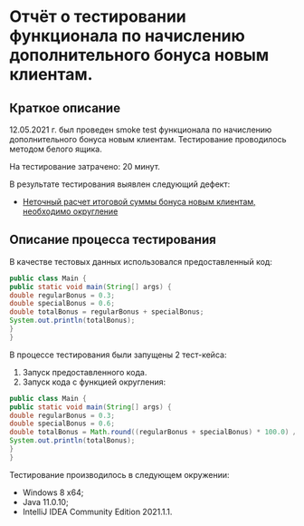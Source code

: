 # Отчёт о тестировании функционала по начислению дополнительного бонуса новым клиентам.

## Краткое описание

12.05.2021 г. был проведен smoke test функционала по начислению дополнительного бонуса новым клиентам. Тестирование проводилось методом белого ящика.

На тестирование затрачено: 20 минут.

В результате тестирования выявлен следующий дефект:

* [Неточный расчет итоговой суммы бонуса новым клиентам, необходимо округление](https://github.com/AllaKobyzeva/java_1.2.2/issues/1)

## Описание процесса тестирования

В качестве тестовых данных использовался предоставленный код:
```java
public class Main {
public static void main(String[] args) {
double regularBonus = 0.3;
double specialBonus = 0.6;
double totalBonus = regularBonus + specialBonus;
System.out.println(totalBonus);
}
}
```
В процессе тестирования были запущены 2 тест-кейса:
1. Запуск предоставленного кода.
2. Запуск кода с функцией округления:
```java
public class Main {
public static void main(String[] args) {
double regularBonus = 0.3;
double specialBonus = 0.6;
double totalBonus = Math.round((regularBonus + specialBonus) * 100.0) / 100.0;
System.out.println(totalBonus);
}
}
```
Тестирование производилось в следующем окружении:
* Windows 8 x64;
* Java 11.0.10;
* IntelliJ IDEA Community Edition 2021.1.1.